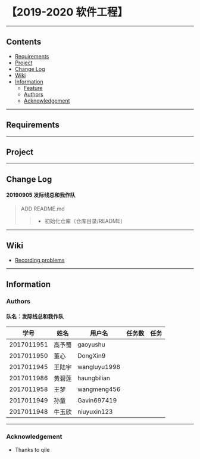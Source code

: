 ﻿# 【2019-2020 软件工程】
----
## Contents
* [Requirements](#requirements)
* [Project](#project)
* [Change Log](#change-Log)
* [Wiki](#wiki)
* [Information](#information)
  * [Feature](#feature)
  * [Authors](#authors)
  * [Acknowledgement](#acknowledgement)  
----
## Requirements
----
## Project
----
## Change Log
#### 20190905 发际线总和我作队
> ADD README.md
>> * 初始化仓库（仓库目录/README）   
----
## Wiki
* [Recording problems]()   
----
## Information
### Authors
#### 队名：发际线总和我作队
学号|姓名|用户名|任务数|任务
----|----|----|----|----
2017011951|高予蜀|gaoyushu|  |   
2017011950|董心|DongXin9|  |  
2017011945|王陆宇|wangluyu1998|  |  
2017011986|黄碧莲|haungbilian|  |  
2017011958|王梦|wangmeng456|  |      
2017011949|孙童|Gavin697419|  |  
2017011948|牛玉欣|niuyuxin123|  |  

----
### Acknowledgement
* Thanks to qile
